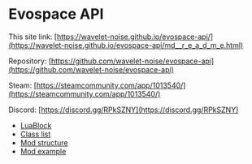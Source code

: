 # Evospace API

This site link:
[https://wavelet-noise.github.io/evospace-api/](https://wavelet-noise.github.io/evospace-api/md__r_e_a_d_m_e.html)

Repository: 
[https://github.com/wavelet-noise/evospace-api](https://github.com/wavelet-noise/evospace-api)

Steam:
[https://steamcommunity.com/app/1013540/](https://steamcommunity.com/app/1013540/)

Discord:
[https://discord.gg/RPkSZNY](https://discord.gg/RPkSZNY)

* [LuaBlock](Doc/LuaBlock.md)
* [Class list](https://wavelet-noise.github.io/evospace-api/annotated.html)
* [Mod structure](Doc/ModStructure.md)
* [Mod example](Doc/Example.md)
